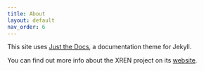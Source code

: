 ```yaml
---
title: About
layout: default
nav_order: 6
---
```


This site uses [Just the Docs](https://github.com/just-the-docs/just-the-docs), a documentation theme for Jekyll.

You can find out more info about the XREN project on its [website](https://www.xr-en.eu/).